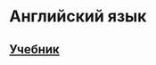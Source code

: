 # Английский язык
## [Учебник](https://github.com/dlnwlkmn/IU5/blob/master/Term%201/English/Orlovskaya.pdf)

